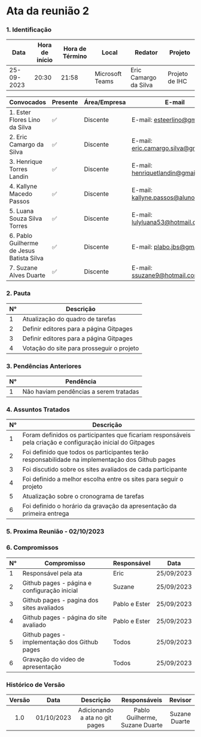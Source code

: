 # **Ata da reunião 2**

### **1. Identificação**

| Data       | Hora de início | Hora de Término | Local           | Redator               | Projeto        |
| ---------- | -------------- | --------------- | --------------- | --------------------- | -------------- |
| 25-09-2023 | 20:30          | 21:58           | Microsoft Teams | Eric Camargo da Silva | Projeto de IHC |

| Convocados                                | Presente | Área/Empresa | E-mail                                 |
| ----------------------------------------- | -------- | ------------ | -------------------------------------- |
| 1. Ester Flores Lino da Silva             | ✅       | Discente     | E-mail: <esteerlino@gmail.com>         |
| 2. Eric Camargo da Silva                  | ✅       | Discente     | E-mail: <eric.camargo.silva@gmail.com> |
| 3. Henrique Torres Landin                 | ✅       | Discente     | E-mail: <henriquetlandin@gmail.com>    |
| 4. Kallyne Macedo Passos                  | ✅       | Discente     | E-mail: <kallyne.passos@aluno.unb.br>  |
| 5. Luana Souza Silva Torres               | ✅       | Discente     | E-mail: <lulyluana53@hotmail.com>      |
| 6. Pablo Guilherme de Jesus Batista Silva | ✅       | Discente     | E-mail: <plabo.jbs@gmail.com>          |
| 7. Suzane Alves Duarte                    | ✅       | Discente     | E-mail: <ssuzane9@hotmail.com>         |

### **2. Pauta**

| N°  | Descrição                                 |
| --- | ----------------------------------------- |
| 1   | Atualização do quadro de tarefas          |
| 2   | Definir editores para a página Gitpages   |
| 3   | Definir editores para a página Gitpages   |
| 4   | Votação do site para prosseguir o projeto |

### **3. Pendências Anteriores**

| N°  | Pendência                              |
| --- | -------------------------------------- |
| 1   | Não haviam pendências a serem tratadas |

### **4. Assuntos Tratados**

| N°  | Descrição                                                                                                  |
| --- | ---------------------------------------------------------------------------------------------------------- |
| 1   | Foram definidos os participantes que ficariam responsáveis pela criação e configuração inicial do Gitpages |
| 2   | Foi definido que todos os participantes terão responsabilidade na implementação dos Github pages           |
| 3   | Foi discutido sobre os sites avaliados de cada participante                                                |
| 4   | Foi definido a melhor escolha entre os sites para seguir o projeto                                         |
| 5   | Atualização sobre o cronograma de tarefas                                                                  |
| 6   | Foi definido o horário da gravação da apresentação da primeira entrega                                     |

### **5. Proxima Reunião - 02/10/2023**

### **6. Compromissos**

| N°  | Compromisso                                   | Responsável   | Data       |
| --- | --------------------------------------------- | ------------- | ---------- |
| 1   | Responsável pela ata                          | Eric          | 25/09/2023 |
| 2   | Github pages - página e configuração inicial  | Suzane        | 25/09/2023 |
| 3   | Github pages - pagina dos sites avaliados     | Pablo e Ester | 25/09/2023 |
| 4   | Github pages - página do site avaliado        | Pablo e Ester | 25/09/2023 |
| 5   | Github pages - implementação dos Github pages | Todos         | 25/09/2023 |
| 6   | Gravação do video de apresentação             | Todos         | 25/09/2023 |

### Histórico de Versão

| Versão |    Data    |           Descrição            |          Responsáveis          |    Revisor    |
| :----: | :--------: | :----------------------------: | :----------------------------: | :-----------: |
|  1.0   | 01/10/2023 | Adicionando a ata no git pages | Pablo Guilherme, Suzane Duarte | Suzane Duarte |
